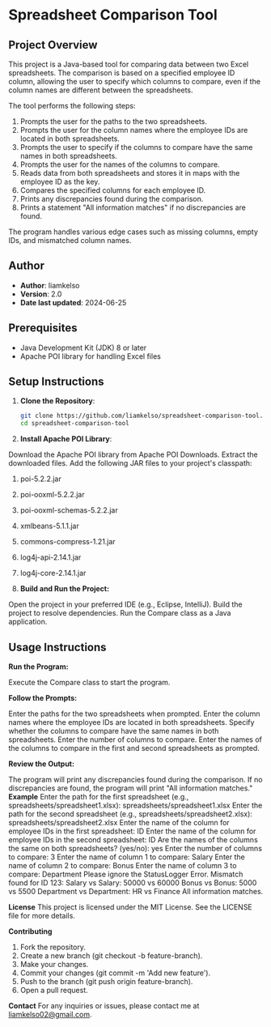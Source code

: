 # Spreadsheet Comparison Tool

## Project Overview

This project is a Java-based tool for comparing data between two Excel spreadsheets. The comparison is based on a specified employee ID column, allowing the user to specify which columns to compare, even if the column names are different between the spreadsheets. 

The tool performs the following steps:
1. Prompts the user for the paths to the two spreadsheets.
2. Prompts the user for the column names where the employee IDs are located in both spreadsheets.
3. Prompts the user to specify if the columns to compare have the same names in both spreadsheets.
4. Prompts the user for the names of the columns to compare.
5. Reads data from both spreadsheets and stores it in maps with the employee ID as the key.
6. Compares the specified columns for each employee ID.
7. Prints any discrepancies found during the comparison.
8. Prints a statement "All information matches" if no discrepancies are found.

The program handles various edge cases such as missing columns, empty IDs, and mismatched column names.

## Author

- **Author**: liamkelso
- **Version**: 2.0
- **Date last updated**: 2024-06-25

## Prerequisites

- Java Development Kit (JDK) 8 or later
- Apache POI library for handling Excel files

## Setup Instructions

1. **Clone the Repository**:
   ```bash
   git clone https://github.com/liamkelso/spreadsheet-comparison-tool.git
   cd spreadsheet-comparison-tool

2. **Install Apache POI Library**:

Download the Apache POI library from Apache POI Downloads.
Extract the downloaded files.
Add the following JAR files to your project's classpath:
1. poi-5.2.2.jar
2. poi-ooxml-5.2.2.jar
3. poi-ooxml-schemas-5.2.2.jar
4. xmlbeans-5.1.1.jar
5. commons-compress-1.21.jar
6. log4j-api-2.14.1.jar
7. log4j-core-2.14.1.jar

3. **Build and Run the Project:**

Open the project in your preferred IDE (e.g., Eclipse, IntelliJ).
Build the project to resolve dependencies.
Run the Compare class as a Java application.

## Usage Instructions

**Run the Program:**

Execute the Compare class to start the program.

**Follow the Prompts:**

Enter the paths for the two spreadsheets when prompted.
Enter the column names where the employee IDs are located in both spreadsheets.
Specify whether the columns to compare have the same names in both spreadsheets.
Enter the number of columns to compare.
Enter the names of the columns to compare in the first and second spreadsheets as prompted.

**Review the Output:**

The program will print any discrepancies found during the comparison.
If no discrepancies are found, the program will print "All information matches."
**Example**
Enter the path for the first spreadsheet (e.g., spreadsheets/spreadsheet1.xlsx): spreadsheets/spreadsheet1.xlsx
Enter the path for the second spreadsheet (e.g., spreadsheets/spreadsheet2.xlsx): spreadsheets/spreadsheet2.xlsx
Enter the name of the column for employee IDs in the first spreadsheet: ID
Enter the name of the column for employee IDs in the second spreadsheet: ID
Are the names of the columns the same on both spreadsheets? (yes/no): yes
Enter the number of columns to compare: 3
Enter the name of column 1 to compare: Salary
Enter the name of column 2 to compare: Bonus
Enter the name of column 3 to compare: Department
Please ignore the StatusLogger Error.
Mismatch found for ID 123:
  Salary vs Salary: 50000 vs 60000
  Bonus vs Bonus: 5000 vs 5500
  Department vs Department: HR vs Finance
All information matches.

**License**
This project is licensed under the MIT License. See the LICENSE file for more details.

**Contributing**
1. Fork the repository.
2. Create a new branch (git checkout -b feature-branch).
3. Make your changes.
4. Commit your changes (git commit -m 'Add new feature').
5. Push to the branch (git push origin feature-branch).
6. Open a pull request.

**Contact**
For any inquiries or issues, please contact me at liamkelso02@gmail.com.
